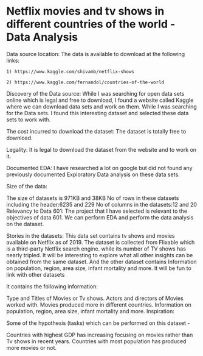 # Netflix movies and tv shows in different countries of the world - Data Analysis
 
Data source location: The data is available to download at the following links:

    1) https://www.kaggle.com/shivamb/netflix-shows

    2) https://www.kaggle.com/fernandol/countries-of-the-world
Discovery of the Data source: While I was searching for open data sets online which is legal and free to download, I found a website called Kaggle where we can download data sets and work on them. While I was searching for the Data sets. I found this interesting dataset and selected these data sets to work with.

The cost incurred to download the dataset: The dataset is totally free to download.

Legality: It is legal to download the dataset from the website and to work on it.

Documented EDA: I have researched a lot on google but did not found any previously documented Exploratory Data analysis on these data sets.

Size of the data:

The size of datasets is 971KB and 38KB No of rows in these datasets including the header:6235 and 229 No of columns in the datasets:12 and 20 Relevancy to Data 601: The project that I have selected is relevant to the objectives of data 601. We can perform EDA and perform the data analysis on the dataset.

Stories in the datasets: This data set contains tv shows and movies available on Netflix as of 2019. The dataset is collected from Flixable which is a third-party Netflix search engine. while its number of TV shows has nearly tripled. It will be interesting to explore what all other insights can be obtained from the same dataset. And the other dataset contains Information on population, region, area size, infant mortality and more. It will be fun to link with other datasets

It contains the following information:

Type and Titles of Movies or Tv shows. Actors and directors of Movies worked with. Movies produced more in different countries. Information on population, region, area size, infant mortality and more. Inspiration:

Some of the hypothesis (tasks) which can be performed on this dataset -

Countries with highest GDP has increasing focusing on movies rather than Tv shows in recent years. Countries with most population has produced more movies or not.
